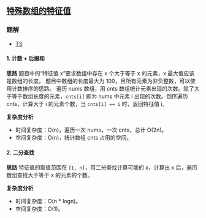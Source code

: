 ## [特殊数组的特征值](https://leetcode-cn.com/problems/special-array-with-x-elements-greater-than-or-equal-x/)

### 题解
+ [TS](../../ts/1664/1608.ts)

#### 1. 计数 + 后缀和
**思路**
题目中的“特征值 x”要求数组中存在 x 个大于等于 x 的元素，x 最大值应该是数组的长度。
题目中数组的长度最大为 100，且所有元素为非负整数，可以使用计数排序的思路。
遍历 nums 数组，用 cnts 数组统计元素出现的次数。除了大于等于数组长度的元素，`cnts[i]` 即为 nums 中元素 i 出现的次数。倒序遍历 cnts，计算大于 i 的元素个数，当 `cnts[i] == i` 时，返回特征值 i。

**复杂度分析**
+ 时间复杂度：O(n)，遍历一次 nums，一次 cnts，总计 O(2n)。
+ 空间复杂度：O(n)，统计数组 cnts 占用的空间。


#### 2. 二分查找
**思路**
特征值的取值范围在 `[1, n]`，用二分查找计算可能的 x，计算出 x 后，遍历数组查找大于等于 x 的元素的个数。

**复杂度分析**
+ 时间复杂度：O(n * logn)。
+ 空间复杂度：O(1)。